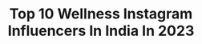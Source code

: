 ---
title: Top 10 Wellness Instagram Influencers In India In 2023
description: >-
  Find top wellness Instagram influencers in India in 2023. Most popular hashtags: #giveawayalert #reelitfeelit #reelkarofeelkaro.
platform: Instagram
hits: 183
text_top: See the top-rated Instagram influencers on inBeat.
text_bottom: Our platform has 183 Instagram influencers like this in India for you to pitch.
profiles:
  - username: "_jasminvanessa"
    fullname: >-
      JΛSMIN ╳ VΛNESSΛ
    bio: >-
      ur virtual soul sis Unfiltered NY creative💃🏽 Life+CurvyStyle ✘ Wellness ✘ Advocacy join the fam #jasmINSPIRED jasminvanessa93@gmail.com LATEST YT VID↓
    location: "India"
    followers: 29165
    engagement: 1068
    commentsToLikes: 0.204951
    id: ck55mxhoz51bd0i11q9fhs1x0
    verified: false
    hashtags: "#birthdayshoot, #springaesthetic, #pinterestaesthetic, #lablogger"
  - username: "kaitlindemello"
    fullname: >-
      Kaitlin DeMello
    bio: >-
      paid to play with your doggos • clean beauty & wellness • Oahu let’s turn your dreams into reality
    location: "India"
    followers: 11360
    engagement: 1055
    commentsToLikes: 0.109524
    id: ck6ucpzdtgya20j71ben1zt78
    verified: false
    hashtags: "#mixedgirl, #beachphotoshoot, #monathair, #asianmodels"
  - username: "manthanpatelia"
    fullname: >-
      Manthan Patelia
    bio: >-
      🤾‍♂️ Young hustler filled with positivity 🛩 Globetrotter 🌿 Nutrition & wellness advisor 🕶 Expanding Empire 🎖 Founders Platinum @amway @xsnation
    location: "India"
    followers: 7364
    engagement: 1655
    commentsToLikes: 0.022419
    id: ckap586zlam0d0i786uqhgqky
    verified: false
    hashtags: "#jobsearching, #customizeyourlife, #artistry, #nocaption"
  - username: "esmee_ldn"
    fullname: >-
      ESMÉE 🌙💫💛
    bio: >-
      Head of Exercise Wellness @virginactiveuk 🎥 Online Presenter 🏋🏼‍♀️ Coach 🎤 Motivational Speaker 📧 cathy@insanitygroup.com | @ixbtalent | @insanityhq
    location: "India"
    followers: 29941
    engagement: 286
    commentsToLikes: 0.031903
    id: ck1394hxrjhb30i199t0p6p83
    verified: false
    hashtags: "#newhomes, #happilyeveractive, #exercisewellness, #wellness"
  - username: "glamadventuress"
    fullname: >-
      Navneet| Travel Blogger
    bio: >-
      ☀️All things travel, fashion, food & wellness 🗺www.GlamAdventuress.com 💌Let’s get in touch:glamadventuress@yahoo.com 🎞Check out my new YouTube channel
    location: "India"
    followers: 94813
    engagement: 285
    commentsToLikes: 0.068197
    id: ck139dzxykug00i19eoq1az5z
    verified: false
    hashtags: "#glamadventuress, #indiangirlstravel, #travelreels, #reelitfeelit"
  - username: "amritajeremiah"
    fullname: >-
      AMRITA JEREMIAH
    bio: >-
      I believe in mindfulness, meditation and music 🌟 holistic health advocate 🌟 yoga 🌟 always learning 🌟 wellness lifestyle . 📍Chennai, India
    location: "India"
    followers: 28176
    engagement: 250
    commentsToLikes: 0.026987
    id: ck14kwwferq7s0i19nrgf4l2l
    verified: false
    hashtags: "#chennaiwinter, #madras, #holistichealth, #autumnaesthetic"
  - username: "mrinalikabhanjdeo"
    fullname: >-
      Mrinalika Bhanjdeo, Mayurbhanj
    bio: >-
      Director @thebelgadiapalace 🏰 Founder @hasa.atelier Certified Hatha & Yin yoga teacher Online classes-DM for collaborations. All things #wellness🌈
    location: "India"
    followers: 13449
    engagement: 728
    commentsToLikes: 0.020358
    id: ck14gyhc77n7k0i19dwdh1eo2
    verified: false
    hashtags: "#tnlindia, #odisha, #discovertheundiscovered, #sustainable"
  - username: "phuongkhanh_official"
    fullname: >-
      PHUONG KHANH
    bio: >-
      THE PURSUIT OF WELLNESS Life is beautiful 🌀 👑Miss Earth 2018 Contact for work: (+84) 0931824648 Email: info@spherevietnam.com
    location: "India"
    followers: 132286
    engagement: 249
    commentsToLikes: 0.007605
    id: ck5cd9f21irlt0i11rhws8thl
    verified: true
    hashtags: "#staysafe, #ponkanstudio, #staystrong, #missearth"
  - username: "sonekanwar"
    fullname: >-
      SONE KANWAR | Beauty & Style
    bio: >-
      सोन I create Beauty , Skincare , Wellness Personal Style & Fashion content. 📍Noida #goodvibesonly Delhi sone@glossypolish.com
    location: "India"
    followers: 210491
    engagement: 257
    commentsToLikes: 0.134429
    id: ckaouxn7i29iw0i78srtq9fxc
    verified: false
    hashtags: "#skincareroutines, #ootdinspo, #skincareblogger, #haircareproducts"
  - username: "deekshamishraofficial"
    fullname: >-
      Deeksha Mishra
    bio: >-
      Millennial Motherhood 👩‍👦‍👦 Fashion, Beauty, Lifestyle & Wellness Inspire over Influence | Brand Specialist 💌deeksha.agrawal@gmail.com Delhi NCR
    location: "India"
    followers: 75858
    engagement: 191
    commentsToLikes: 0.083763
    id: ck9wdb4iqeuds0j78l9uo7aj8
    verified: false
    hashtags: "#explorepage, #gurugram, #reels, #gurgaonmoms"
---